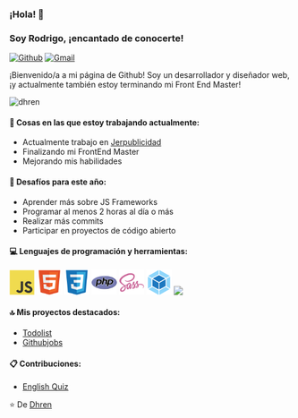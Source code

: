 ### ¡Hola! 👋 
### Soy Rodrigo, ¡encantado de conocerte!

[![Github](https://img.shields.io/badge/-Github-000?style=flat&logo=Github&logoColor=white)](https://github.com/dhren2019)
[![Gmail](https://img.shields.io/badge/-Gmail-c14438?style=flat&logo=Gmail&logoColor=white)](mailto:roglobar10@gmail.com)

¡Bienvenido/a a mi página de Github! Soy un desarrollador y diseñador web, ¡y actualmente también estoy terminando mi Front End Master!

![dhren](https://github.com/dhren2019/portfolio2020/blob/main/developer-coding-in-php.jpg)

#### 🌱 Cosas en las que estoy trabajando actualmente: 
- Actualmente trabajo en [Jerpublicidad](https://jerpublicidad.com) 
- Finalizando mi FrontEnd Master 
- Mejorando mis habilidades

#### :muscle: Desafíos para este año:
- Aprender más sobre JS Frameworks
- Programar al menos 2 horas al día o más
- Realizar más commits
- Participar en proyectos de código abierto

#### :computer: Lenguajes de programación y herramientas: 

<code><img width="45px" src="https://github.com/devicons/devicon/blob/master/icons/javascript/javascript-original.svg"></code>
<code><img width="45px" src="https://github.com/devicons/devicon/blob/master/icons/html5/html5-original.svg"></code>
<code><img width="45px" src="https://github.com/devicons/devicon/blob/master/icons/css3/css3-original.svg"></code>
<code><img width="45px" src="https://github.com/devicons/devicon/blob/master/icons/php/php-original.svg"></code>
<code><img width="45px" src="https://github.com/devicons/devicon/blob/master/icons/sass/sass-original.svg"></code>
<code><img width="45px" src="https://github.com/devicons/devicon/blob/master/icons/webpack/webpack-original.svg"></code>
<code><img width="45px" src="https://github.com/abranhe/programming-languages-logos/blob/master/src/typescript/typescript_24x24.png"></code>

#### :top: Mis proyectos destacados: 

- [Todolist](https://github.com/dhren2019/todolist)
- [Githubjobs](https://github.com/dhren2019/githubjobs)

#### 📋 Contribuciones:

- [English Quiz](https://github.com/Lemoncode/english-quiz)

<!-- Este README fue creado por Dhren -->
⭐️ De [Dhren](https://github.com/dhren2019)
